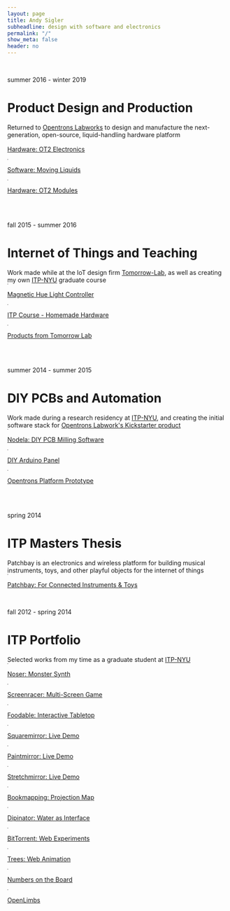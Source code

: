 ```yaml
---
layout: page
title: Andy Sigler
subheadline: design with software and electronics
permalink: "/"
show_meta: false
header: no
---
```

<style type="text/css">
    .borderImg {
        border: 1px solid #aaa;
    }
</style>
<br />

<p class="subheadline">summer 2016 - winter 2019</p>
<h1 class="matchbook">Product Design and Production</h1>
<div>Returned to <a href="http://www.opentrons.com">Opentrons Labworks</a> to design and manufacture the next-generation, open-source, liquid-handling hardware platform</div>
<div class="row t30">
    <div class="medium-4 columns">
        <a href="{{site.url}}/products/opentrons-ot2" >
            <img class="borderImg" src="{{site.url}}/images/ot2-small.jpg" alt="">
            <p>Hardware: OT2 Electronics</p>
        </a>
    </div>
    <div class="medium-4 columns">
        <a href="{{site.url}}/products/opentrons-api" >
            <img class="borderImg" src="{{site.url}}/images/opentrons_api_small.png" alt="">
            <p>Software: Moving Liquids</p>
        </a>
    </div>
    <div class="medium-4 columns">
        <a href="{{site.url}}/products/opentrons-modules" >
            <img class="borderImg" src="{{site.url}}/images/opentrons_modules_small.png" alt="">
            <p>Hardware: OT2 Modules</p>
        </a>
    </div>
</div>
<br />
<br />

<p class="subheadline">fall 2015 - summer 2016</p>
<h1 class="matchbook">Internet of Things and Teaching</h1>
<div>Work made while at the IoT design firm <a href="http://tomorrow-lab.com">Tomorrow-Lab</a>, as well as creating my own <a href="https://tisch.nyu.edu/itp">ITP-NYU</a> graduate course</div>
<div class="row t30">
    <div class="medium-4 columns">
        <a href="{{ site.url }}/projects/magnetic-hue-light-controller">
            <img class="borderImg" src="{{site.url}}/images/hue-fridge-bulb.jpg" alt="">
            <p>Magnetic Hue Light Controller</p>
        </a>
    </div>
    <div class="medium-4 columns">
        <a href="{{site.url}}/teaching/homemade-hardware" >
            <img class="borderImg" src="{{site.url}}/images/homemade_hardware_small.png" alt="">
            <p>ITP Course - Homemade Hardware</p>
        </a>
    </div>
    <div class="medium-4 columns">
        <a href="{{site.url}}/products/tomorrow-lab" >
            <img class="borderImg" src="{{site.url}}/images/tomorrow_lab_small.png" alt="">
            <p>Products from Tomorrow Lab</p>
        </a>
    </div>
</div>
<br />
<br />

<p class="subheadline">summer 2014 - summer 2015</p>
<h1 class="matchbook">DIY PCBs and Automation</h1>
<div>Work made during a research residency at <a href="https://tisch.nyu.edu/itp">ITP-NYU</a>, and creating the initial software stack for <a href="https://www.kickstarter.com/projects/932664050/opentrons-open-source-rapid-prototyping-for-biolog">Opentrons Labwork's Kickstarter product</a></div>
<div class="row t30">
    <div class="medium-4 columns">
        <a href="{{site.url}}/hardware/nodela/" >
            <img class="borderImg" src="{{site.url}}/images/nodela_image_small.png" alt="">
            <p>Nodela: DIY PCB Milling Software</p>
        </a>
    </div>
    <div class="medium-4 columns">
        <a href="{{site.url}}/hardware/panelling-arduino-minis/" >
            <img class="borderImg" src="{{site.url}}/images/diy_arduino_mini_thumb.jpg" alt="">
            <p>DIY Arduino Panel</p>
        </a>
    </div>
    <div class="medium-4 columns">
        <a href="{{site.url}}/projects/opentrons-platform-prototype/" >
            <img class="borderImg" src="{{site.url}}/images/opentrons_small.jpg" alt="">
            <p>Opentrons Platform Prototype</p>
        </a>
    </div>
</div>
<br />
<br />

<p class="subheadline">spring 2014</p>
<h1 class="matchbook">ITP Masters Thesis</h1>
<div>Patchbay is an electronics and wireless platform for building musical instruments, toys, and other playful objects for the internet of things</div>
<div class="row t30 b20">
    <div class="medium-12 columns">
        <a href="{{site.url}}/patchbay" >
            <img class="borderImg" src="{{site.url}}/images/uselessThings.jpg" alt="">
            <p>Patchbay: For Connected Instruments & Toys</p>
        </a>
    </div><!-- /.medium-6.columns -->
</div><!-- /.row -->
<br />

<p class="subheadline">fall 2012 - spring 2014</p>
<h1 class="matchbook">ITP Portfolio</h1>
<div>Selected works from my time as a graduate student at <a href="https://tisch.nyu.edu/itp">ITP-NYU</a></div>
<div class="row t30">
    <div class="medium-4 columns">
        <a href="{{site.url}}/projects/noser/" >
            <img class="borderImg" src="{{site.url}}/images/noser_small_2.png" alt="">
            <p>Noser: Monster Synth</p>
        </a>
    </div>
    <div class="medium-4 columns">
        <a href="{{site.url}}/projects/screenracer/" >
            <img class="borderImg" src="{{site.url}}/images/screenracer_small.png" alt="">
            <p>Screenracer: Multi-Screen Game</p>
        </a>
    </div>
    <div class="medium-4 columns">
        <a href="{{site.url}}/projects/foodable/" >
            <img class="borderImg" src="{{site.url}}/images/foodable_small.png" alt="">
            <p>Foodable: Interactive Tabletop</p>
        </a>
    </div>
</div>
<div class="row t30">
    <div class="medium-4 columns">
        <a href="https://andysigler.github.io/squaremirror" >
            <img class="borderImg" src="{{site.url}}/images/squaremirror_small.jpg" alt="">
            <p>Squaremirror: Live Demo</p>
        </a>
    </div>
    <div class="medium-4 columns">
        <a href="https://andysigler.github.io/paintmirror" >
            <img class="borderImg" src="{{site.url}}/images/paintmirror_small.jpg" alt="">
            <p>Paintmirror: Live Demo</p>
        </a>
    </div>
    <div class="medium-4 columns">
        <a href="https://andysigler.github.io/stretchmirror" >
            <img class="borderImg" src="{{site.url}}/images/stretchmirror_small.png" alt="">
            <p>Stretchmirror: Live Demo</p>
        </a>
    </div>
</div>
<div class="row t30">
    <div class="medium-4 columns">
        <a href="{{site.url}}/projects/bookmapping/" >
            <img class="borderImg" src="{{site.url}}/images/bookmapping_small.png" alt="">
            <p>Bookmapping: Projection Map</p>
        </a>
    </div>
    <div class="medium-4 columns">
        <a href="{{site.url}}/projects/dipinator/" >
            <img class="borderImg" src="{{site.url}}/images/dipinator_small.png" alt="">
            <p>Dipinator: Water as Interface</p>
        </a>
    </div>
    <div class="medium-4 columns">
        <a href="{{site.url}}/projects/bittorrent/" >
            <img class="borderImg" src="{{site.url}}/images/bittorrent-combined-small.png" alt="">
            <p>BitTorrent: Web Experiments</p>
        </a>
    </div>
</div>
<div class="row t30">
    <div class="medium-4 columns">
        <a href="https://andysigler.github.io/trees" >
            <img class="borderImg" src="{{site.url}}/images/trees_small.png" alt="">
            <p>Trees: Web Animation</p>
        </a>
    </div>
    <div class="medium-4 columns">
        <a href="{{site.url}}/projects/numbers-on-the-board/" >
            <img class="borderImg" src="{{site.url}}/images/gears_small.png" alt="">
            <p>Numbers on the Board</p>
        </a>
    </div>
    <div class="medium-4 columns">
        <a href="{{site.url}}/projects/openlimbs/" >
            <img class="borderImg" src="{{site.url}}/images/openlimbs_small.png" alt="">
            <p>OpenLimbs</p>
        </a>
    </div>
</div>
